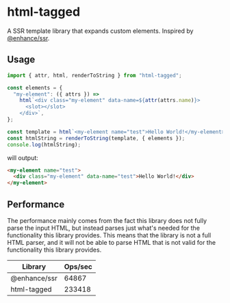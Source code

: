 # html-tagged

A SSR template library that expands custom elements. Inspired by [@enhance/ssr](https://npmjs.com/package/@enhance/ssr).

## Usage

```js
import { attr, html, renderToString } from "html-tagged";

const elements = {
  "my-element": ({ attrs }) =>
    html`<div class="my-element" data-name=${attr(attrs.name)}>
      <slot></slot>
    </div>`,
};

const template = html`<my-element name="test">Hello World!</my-element>`;
const htmlString = renderToString(template, { elements });
console.log(htmlString);
```

will output:

```html
<my-element name="test">
  <div class="my-element" data-name="test">Hello World!</div>
</my-element>
```

## Performance

The performance mainly comes from the fact this library does not fully parse the input HTML, but instead parses just what's needed for the functionality this library provides. This means that the library is not a full HTML parser, and it will not be able to parse HTML that is not valid for the functionality this library provides.

| Library      | Ops/sec |
| ------------ | ------- |
| @enhance/ssr | 64867   |
| html-tagged  | 233418  |
